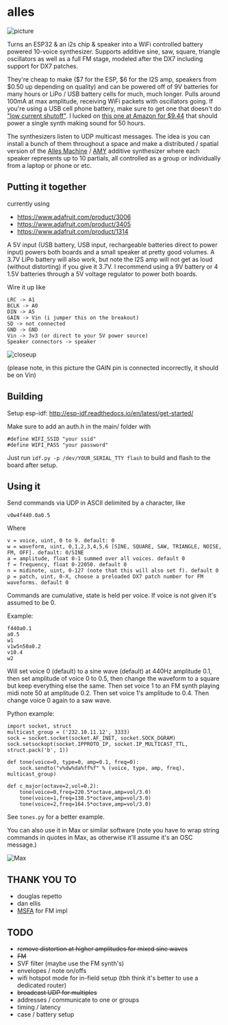 # alles

![picture](https://raw.githubusercontent.com/bwhitman/synthserver/master/pics/IMG_2872.jpeg)

Turns an ESP32 & an i2s chip & speaker into a WiFi controlled battery powered 10-voice synthesizer. Supports additive sine, saw, square, triangle oscillators as well as a full FM stage, modeled after the DX7 including support for DX7 patches.

They're cheap to make ($7 for the ESP, $6 for the I2S amp, speakers from $0.50 up depending on quality) and can be powered off of 9V batteries for many hours or LiPo / USB battery cells for much, much longer. Pulls around 100mA at max amplitude, receiving WiFi packets with oscillators going. If you're using a USB cell phone battery, make sure to get one that doesn't do ["low current shutoff"](https://www.element14.com/community/groups/test-and-measurement/blog/2018/10/15/on-using-a-usb-battery-for-a-portable-project-power-supply). I lucked on [this one at Amazon for $9.44](https://www.amazon.com/gp/product/B00MWU1GGI) that should power a single synth making sound for 50 hours. 

The synthesizers listen to UDP multicast messages. The idea is you can install a bunch of them throughout a space and make a distributed / spatial version of the [Alles Machine](https://en.wikipedia.org/wiki/Bell_Labs_Digital_Synthesizer) / [AMY](https://www.atarimax.com/jindroush.atari.org/achamy.html) additive synthesizer where each speaker represents up to 10 partials, all controlled as a group or individually from a laptop or phone or etc. 

## Putting it together 

currently using

* https://www.adafruit.com/product/3006 
* https://www.adafruit.com/product/3405
* https://www.adafruit.com/product/1314 

A 5V input (USB battery, USB input, rechargeable batteries direct to power input) powers both boards and a small speaker at pretty good volumes. A 3.7V LiPo battery will also work, but note the I2S amp will not get as loud (without distorting) if you give it 3.7V. I recommend using a 9V battery or 4 1.5V batteries through a 5V voltage regulator to power both boards.

Wire it up like

```
LRC -> A1
BCLK -> A0
DIN -> A5
GAIN -> Vin (i jumper this on the breakout)
SD -> not connected
GND -> GND
Vin -> 3v3 (or direct to your 5V power source)
Speaker connectors -> speaker
```

![closeup](https://raw.githubusercontent.com/bwhitman/synthserver/master/pics/closeup.png)

(please note, in this picture the GAIN pin is connected incorrectly, it should be on Vin) 

## Building

Setup esp-idf: http://esp-idf.readthedocs.io/en/latest/get-started/

Make sure to add an auth.h in the main/ folder with 
```
#define WIFI_SSID "your ssid"
#define WIFI_PASS "your password"
```

Just run `idf.py -p /dev/YOUR_SERIAL_TTY flash` to build and flash to the board after setup.

## Using it

Send commands via UDP in ASCII delimited by a character, like

```
v0w4f440.0a0.5
```

Where
```
v = voice, uint, 0 to 9. default: 0
w = waveform, uint, 0,1,2,3,4,5,6 [SINE, SQUARE, SAW, TRIANGLE, NOISE, FM, OFF]. default: 0/SINE
a = amplitude, float 0-1 summed over all voices. default 0
f = frequency, float 0-22050. default 0
n = midinote, uint, 0-127 (note that this will also set f). default 0
p = patch, uint, 0-X, choose a preloaded DX7 patch number for FM waveforms. default 0
```

Commands are cumulative, state is held per voice. If voice is not given it's assumed to be 0. 

Example:

```
f440a0.1
a0.5
w1
v1w5n50a0.2
v10.4
w2
```

Will set voice 0 (default) to a sine wave (default) at 440Hz amplitude 0.1, then set amplitude of voice 0 to 0.5, then change the waveform to a square but keep everything else the same. Then set voice 1 to an FM synth playing midi note 50 at amplitude 0.2. Then set voice 1's amplitude to 0.4. Then change voice 0 again to a saw wave.


Python example:

```
import socket, struct
multicast_group = ('232.10.11.12', 3333)
sock = socket.socket(socket.AF_INET, socket.SOCK_DGRAM)
sock.setsockopt(socket.IPPROTO_IP, socket.IP_MULTICAST_TTL, struct.pack('b', 1))

def tone(voice=0, type=0, amp=0.1, freq=0):
    sock.sendto("v%dw%da%ff%f" % (voice, type, amp, freq), multicast_group)

def c_major(octave=2,vol=0.2):
    tone(voice=0,freq=220.5*octave,amp=vol/3.0)
    tone(voice=1,freq=138.5*octave,amp=vol/3.0)
    tone(voice=2,freq=164.5*octave,amp=vol/3.0)

```

See `tones.py` for a better example.

You can also use it in Max or similar software (note you have to wrap string commands in quotes in Max, as otherwise it'll assume it's an OSC message.)

![Max](https://raw.githubusercontent.com/bwhitman/synthserver/master/pics/max.png)

## THANK YOU TO

* douglas repetto
* dan ellis
* [MSFA](https://github.com/google/music-synthesizer-for-android) for FM impl

## TODO

* ~~remove distortion at higher amplitudes for mixed sine waves~~
* ~~FM~~
* SVF filter (maybe use the FM synth's) 
* envelopes / note on/offs
* wifi hotspot mode for in-field setup (tbh think it's better to use a dedicated router)
* ~~broadcast UDP for multiples~~
* addresses / communicate to one or groups 
* timing / latency
* case / battery setup



